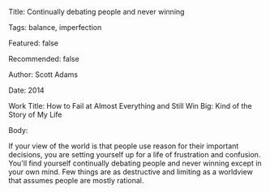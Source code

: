 Title:  Continually debating people and never winning

Tags:   balance, imperfection

Featured: false

Recommended: false

Author: Scott Adams

Date:   2014

Work Title: How to Fail at Almost Everything and Still Win Big: Kind of the Story of My Life

Body:

If your view of the world is that people use reason for their important decisions, you are setting yourself up for a life of frustration and confusion. You'll find yourself continually debating people and never winning except in your own mind. Few things are as destructive and limiting as a worldview that assumes people are mostly rational.
